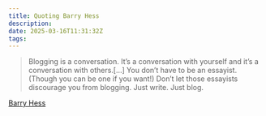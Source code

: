 ```yaml
---
title: Quoting Barry Hess
description:
date: 2025-03-16T11:31:32Z
tags:
---
```


> Blogging is a conversation. It’s a conversation with yourself and it’s a conversation with others.[…] You don’t have to be an essayist. (Though you can be one if you want!) Don’t let those essayists discourage you from blogging. Just write. Just blog.

[Barry Hess](https://bjhess.com/posts/you-re-a-blogger-not-an-essayist)
